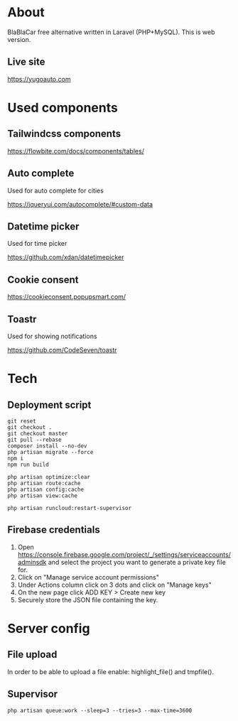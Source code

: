 # About

BlaBlaCar free alternative written in Laravel (PHP+MySQL). This is web version.

## Live site

https://yugoauto.com

# Used components

## Tailwindcss components

https://flowbite.com/docs/components/tables/

## Auto complete

Used for auto complete for cities

https://jqueryui.com/autocomplete/#custom-data

## Datetime picker

Used for time picker

https://github.com/xdan/datetimepicker

## Cookie consent

https://cookieconsent.popupsmart.com/

## Toastr

Used for showing notifications

https://github.com/CodeSeven/toastr

# Tech

## Deployment script

``` 
git reset
git checkout .
git checkout master
git pull --rebase
composer install --no-dev
php artisan migrate --force
npm i
npm run build

php artisan optimize:clear
php artisan route:cache
php artisan config:cache
php artisan view:cache

php artisan runcloud:restart-supervisor
```

## Firebase credentials

1. Open https://console.firebase.google.com/project/_/settings/serviceaccounts/adminsdk and select the project you want
   to generate a private key file for.
1. Click on "Manage service account permissions"
1. Under Actions column click on 3 dots and click on "Manage keys"
1. On the new page click ADD KEY > Create new key
1. Securely store the JSON file containing the key.

# Server config

## File upload

In order to be able to upload a file enable: highlight_file() and tmpfile().

## Supervisor

`php artisan queue:work --sleep=3 --tries=3 --max-time=3600`

